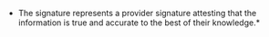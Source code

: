 - The signature represents a provider signature attesting that the information is true and accurate to the best of their knowledge.*